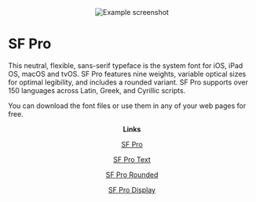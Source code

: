 <div align="center">
  <img alt="Example screenshot" src="https://raw.githubusercontent.com/frogweezer/sf-pro/main/.src/example.png">
</div>

# SF Pro

This neutral, flexible, sans-serif typeface is the system font for iOS, iPad OS, macOS and tvOS. SF Pro features nine weights, variable optical sizes for optimal legibility, and includes a rounded variant. SF Pro supports over 150 languages across Latin, Greek, and Cyrillic scripts.

You can download the font files or use them in any of your web pages for free.

<div align="center">
  <b>Links</b>

  <a href="https://github.com/frogweezer/sf-pro/tree/main/sf-pro">SF Pro</a>

  <a href="https://github.com/frogweezer/sf-pro/tree/main/sf-pro-text">SF Pro Text</a>

  <a href="https://github.com/frogweezer/sf-pro/tree/main/sf-pro-rounded">SF Pro Rounded</a>
  
  <a href="https://github.com/frogweezer/sf-pro/tree/main/sf-pro-display">SF Pro Display</a>
</div>
